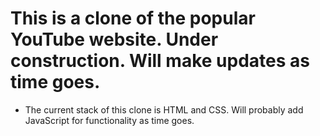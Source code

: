 # This is a clone of the popular YouTube website. Under construction. Will make updates as time goes.

- The current stack of this clone is HTML and CSS. Will probably add JavaScript for functionality as time goes.

